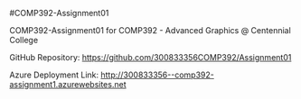 #COMP392-Assignment01

COMP392-Assignment01 for COMP392 - Advanced Graphics @ Centennial College

GitHub Repository: https://github.com/300833356COMP392/Assignment01

Azure Deployment Link: http://300833356--comp392-assignment1.azurewebsites.net


